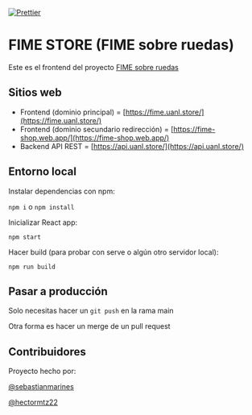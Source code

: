 [![Prettier](https://github.com/Tall-Programacion-FIME/frontend/actions/workflows/main.yml/badge.svg)](https://github.com/Tall-Programacion-FIME/frontend/actions/workflows/main.yml)
# FIME STORE (FIME sobre ruedas)
Este es el frontend del proyecto [FIME sobre ruedas](https://fime.uanl.store)

## Sitios web
- Frontend (dominio principal) = [https://fime.uanl.store/](https://fime.uanl.store/)
- Frontend (dominio secundario redirección) = [https://fime-shop.web.app/](https://fime-shop.web.app/)
- Backend API REST = [https://api.uanl.store/](https://api.uanl.store/)

## Entorno local
Instalar dependencias con npm:

`npm i` o `npm install`

Inicializar React app:

`npm start`

Hacer build (para probar con serve o algún otro servidor local):

`npm run build`

## Pasar a producción
Solo necesitas hacer un `git push` en la rama main

Otra forma es hacer un merge de un pull request

## Contribuidores
Proyecto hecho por:

[@sebastianmarines](https://github.com/sebastianmarines/)

[@hectormtz22](https://github.com/hectormtz22/)

